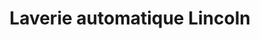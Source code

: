 ---
title: "Laverie automatique Lincoln"
url: /tours/laverie-automatique-lincoln/
shop: Wäscherei
---